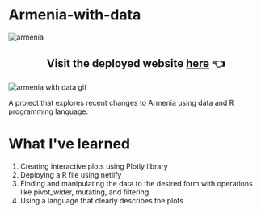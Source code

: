 # Armenia-with-data
![armenia](https://user-images.githubusercontent.com/60319236/171987926-9424248a-ef9c-48e7-828f-d7f0cc836fcf.png)



<h2 align="center">Visit the deployed website <a href="https://armenia-with-data.netlify.app/">here</a> 👈</h2>

![armenia with data gif](https://user-images.githubusercontent.com/60319236/174425801-a2fbe868-7bbd-426e-bd32-f6075e0bb6bf.gif)

A project that explores recent changes to Armenia using data and R programming language.

# What I've learned
1. Creating interactive plots using Plotly library
2. Deploying a R file using netlify
3. Finding and manipulating the data to the desired form with operations like pivot_wider, mutating, and filtering
4. Using a language that clearly describes the plots

